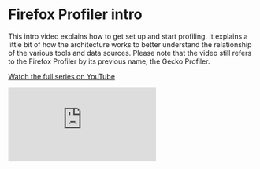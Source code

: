 # Firefox Profiler intro

This intro video explains how to get set up and start profiling. It explains a little bit of how the architecture works to better understand the relationship of the various tools and data sources. Please note that the video still refers to the Firefox Profiler by its previous name, the Gecko Profiler.

[Watch the full series on YouTube](https://www.youtube.com/watch?v=MxgWOTqxOTg&list=PLxaZqnd-OQM620EZ_6eT8qurOnZ4eu6dz&index=1)

<div class='youtube'><iframe src="https://www.youtube-nocookie.com/embed/MxgWOTqxOTg?rel=0" frameborder="0" allow="autoplay; encrypted-media" allowfullscreen></iframe></div>
